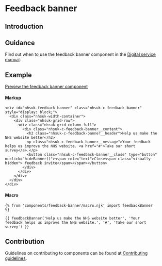 # Feedback banner

## Introduction

## Guidance

Find out when to use the feedback banner component in the [Digital service manual]().

## Example

[Preview the feedback banner component]()

#### Markup

    <div id="nhsuk-feedback-banner" class="nhsuk-c-feedback-banner" style="display: block;">
      <div class="nhsuk-width-container">
        <div class="nhsuk-grid-row">
          <div class="nhsuk-grid-column-full">
            <div class="nhsuk-c-feedback-banner__content">
              <h2 class="nhsuk-c-feedback-banner__header">Help us make the NHS website better</h2>
              <p class="nhsuk-c-feedback-banner__message">Your feedback helps us improve the NHS website. <a href="#">Take our short survey</a>.</p>
              <button class="nhsuk-c-feedback-banner__close" type="button" onclick="hideBanner()"><span role="text">Close<span class="visually-hidden"> feedback invite</span></span></button>
            </div>
          </div>
        </div>
      </div>
    </div>

#### Macro

    {% from 'components/feedback-banner/macro.njk' import feedbackBanner %}

    {{ feedbackBanner('Help us make the NHS website better', 'Your feedback helps us improve the NHS website.', '#', 'Take our short survey') }}

## Contribution

Guidelines on contributing to components can be found at [Contributing guidelines]().
